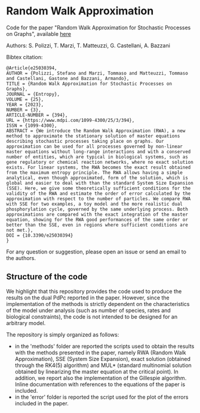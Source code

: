# Random Walk Approximation 

Code for the paper "Random Walk Approximation for Stochastic Processes on Graphs", available [here](https://www.mdpi.com/1099-4300/25/3/394)

Authors: S. Polizzi, T. Marzi, T. Matteuzzi, G. Castellani, A. Bazzani

Bibtex citation:

```
@Article{e25030394,
AUTHOR = {Polizzi, Stefano and Marzi, Tommaso and Matteuzzi, Tommaso and Castellani, Gastone and Bazzani, Armando},
TITLE = {Random Walk Approximation for Stochastic Processes on Graphs},
JOURNAL = {Entropy},
VOLUME = {25},
YEAR = {2023},
NUMBER = {3},
ARTICLE-NUMBER = {394},
URL = {https://www.mdpi.com/1099-4300/25/3/394},
ISSN = {1099-4300},
ABSTRACT = {We introduce the Random Walk Approximation (RWA), a new method to approximate the stationary solution of master equations describing stochastic processes taking place on graphs. Our approximation can be used for all processes governed by non-linear master equations without long-range interactions and with a conserved number of entities, which are typical in biological systems, such as gene regulatory or chemical reaction networks, where no exact solution exists. For linear systems, the RWA becomes the exact result obtained from the maximum entropy principle. The RWA allows having a simple analytical, even though approximated, form of the solution, which is global and easier to deal with than the standard System Size Expansion (SSE). Here, we give some theoretically sufficient conditions for the validity of the RWA and estimate the order of error calculated by the approximation with respect to the number of particles. We compare RWA with SSE for two examples, a toy model and the more realistic dual phosphorylation cycle, governed by the same underlying process. Both approximations are compared with the exact integration of the master equation, showing for the RWA good performances of the same order or better than the SSE, even in regions where sufficient conditions are not met.},
DOI = {10.3390/e25030394}
}
```

For any question or suggestion, please open an issue or send an email to the authors.

## Structure of the code

We highlight that this repository provides the code used to produce the results on the dual PdPc reported in the paper. However, since the implementation of the methods is strictly dependent on the characteristics of the model under analysis (such as number of species, rates and biological constraints), the code is not intended to be designed for an arbitrary model.

The repository is simply organized as follows:

- in the 'methods' folder are reported the scripts used to obtain the results with the methods presented in the paper, namely RWA (Random Walk Approximation), SSE (System Size Expansion), exact solution (obtained through the RK4(5) algorithm) and MUL* (standard multinomial solution obtained by linearizing the master equation at the critical point). In addition, we report also the implementation of the Gillespie algorithm. Inline documentation with references to the equations of the paper is included.
- in the 'error' folder is reported the script used for the plot of the errors included in the paper.

